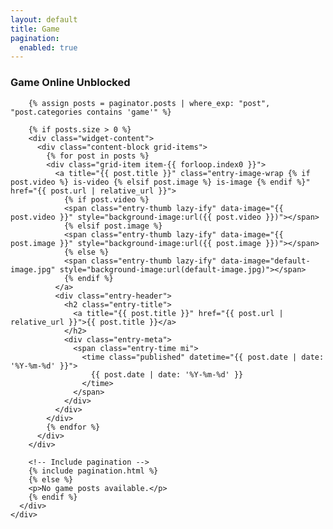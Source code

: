 ```yaml
---
layout: default
title: Game
pagination:
  enabled: true
---
```


<div class="flex-center" id="content-wrapper" style="transform: none;">
  <div class="container row-x1" style="transform: none;">
    <div class="content-section section" id="content-section-2" name="Content Section 2">
      <div class="widget HTML is-visible type-grid" data-version="2" id="HTML7">
        <div class="widget-title title-wrap">
          <h3 class="title">Game Online Unblocked</h3>
        </div>

        {% assign posts = paginator.posts | where_exp: "post", "post.categories contains 'game'" %}

        {% if posts.size > 0 %}
        <div class="widget-content">
          <div class="content-block grid-items">
            {% for post in posts %}
            <div class="grid-item item-{{ forloop.index0 }}">
              <a title="{{ post.title }}" class="entry-image-wrap {% if post.video %} is-video {% elsif post.image %} is-image {% endif %}" href="{{ post.url | relative_url }}">
                {% if post.video %}
                <span class="entry-thumb lazy-ify" data-image="{{ post.video }}" style="background-image:url({{ post.video }})"></span>
                {% elsif post.image %}
                <span class="entry-thumb lazy-ify" data-image="{{ post.image }}" style="background-image:url({{ post.image }})"></span>
                {% else %}
                <span class="entry-thumb lazy-ify" data-image="default-image.jpg" style="background-image:url(default-image.jpg)"></span>
                {% endif %}
              </a>
              <div class="entry-header">
                <h2 class="entry-title">
                  <a title="{{ post.title }}" href="{{ post.url | relative_url }}">{{ post.title }}</a>
                </h2>
                <div class="entry-meta">
                  <span class="entry-time mi">
                    <time class="published" datetime="{{ post.date | date: '%Y-%m-%d' }}">
                      {{ post.date | date: '%Y-%m-%d' }}
                    </time>
                  </span>
                </div>
              </div>
            </div>
            {% endfor %}
          </div>
        </div>

        <!-- Include pagination -->
        {% include pagination.html %}
        {% else %}
        <p>No game posts available.</p>
        {% endif %}
      </div>
    </div>
  </div>
</div>
